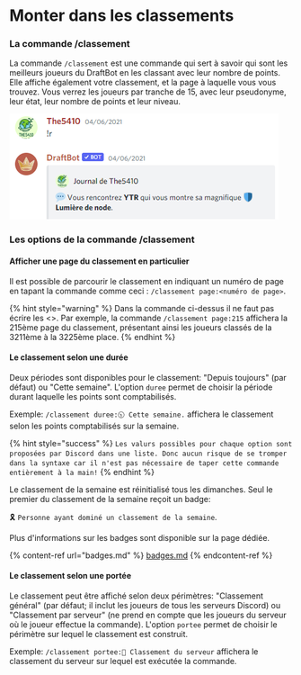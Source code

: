 # Monter dans les classements

### La commande /classement

La commande `/classement` est une commande qui sert à savoir qui sont les meilleurs joueurs du DraftBot en les classant avec leur nombre de points. Elle affiche également votre classement, et la page à laquelle vous vous trouvez. Vous verrez les joueurs par tranche de 15, avec leur pseudonyme, leur état, leur nombre de points et leur niveau.

![Exemple du résultat de la commande top](<../.gitbook/assets/image (5).png>)

### Les options de la commande /classement

#### Afficher une page du classement en particulier

Il est possible de parcourir le classement en indiquant un numéro de page en tapant la commande comme ceci : `/classement page:<numéro de page>`.

{% hint style="warning" %}
Dans la commande ci-dessus il ne faut pas écrire les <>. Par exemple, la commande `/classement page:215` affichera la 215ème page du classement, présentant ainsi les joueurs classés de la 3211ème à la 3225ème place.
{% endhint %}

#### Le classement selon une durée

Deux périodes sont disponibles pour le classement: "Depuis toujours" (par défaut) ou "Cette semaine". L'option `duree` permet de choisir la période durant laquelle les points sont comptabilisés.

Exemple: `/classement duree:🕥 Cette semaine.` affichera le classement selon les points comptabilisés sur la semaine.

{% hint style="success" %}
`Les valurs possibles pour chaque option sont proposées par Discord dans une liste. Donc aucun risque de se tromper dans la syntaxe car il n'est pas nécessaire de taper cette commande entièrement à la main!`
{% endhint %}

Le classement de la semaine est réinitialisé tous les dimanches. Seul le premier du classement de la semaine reçoit un badge:

🎗️ `Personne ayant dominé un classement de la semaine`.

Plus d'informations sur les badges sont disponible sur la page dédiée.

{% content-ref url="badges.md" %}
[badges.md](badges.md)
{% endcontent-ref %}

#### Le classement selon une portée

Le classement peut être affiché selon deux périmètres: "Classement général" (par défaut; il inclut les joueurs de tous les serveurs Discord) ou "Classement par serveur" (ne prend en compte que les joueurs du serveur où le joueur effectue la commande). L'option `portee` permet de choisir le périmètre sur lequel le classement est construit.

Exemple: `/classement portee:🚩 Classement du serveur` affichera le classement du serveur sur lequel est exécutée la commande.
